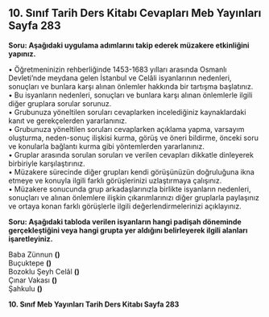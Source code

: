 ## 10. Sınıf Tarih Ders Kitabı Cevapları Meb Yayınları Sayfa 283

**Soru: Aşağıdaki uygulama adımlarını takip ederek müzakere etkinliğini yapınız.**

• Öğretmeninizin rehberliğinde 1453-1683 yılları arasında Osmanlı Devleti’nde meydana gelen İstanbul ve Celâli isyanlarının nedenleri, sonuçları ve bunlara karşı alınan önlemler hakkında bir tartışma başlatınız.  
 • Bu isyanların nedenleri, sonuçları ve bunlara karşı alınan önlemlerle ilgili diğer gruplara sorular sorunuz.  
 • Grubunuza yöneltilen soruları cevaplarken incelediğiniz kaynaklardaki kanıt ve gerekçelerden yararlanınız.  
 • Grubunuza yöneltilen soruları cevaplarken açıklama yapma, varsayım oluşturma, neden-sonuç ilişkisi kurma, görüş ve öneri bildirme, önceki soru ve konularla bağlantı kurma gibi yöntemlerden yararlanınız.  
 • Gruplar arasında sorulan soruları ve verilen cevapları dikkatle dinleyerek birbiriyle karşılaştırınız.  
 • Müzakere sürecinde diğer grupları kendi görüşünüzün doğruluğuna ikna etmeye ve konuyla ilgili farklı görüşlerinizi uzlaştırmaya çalışınız.  
 • Müzakere sonucunda grup arkadaşlarınızla birlikte isyanların nedenleri, sonuçları ve alınan önlemlere ilişkin çıkarımlarınızı diğer gruplarla paylaşınız ve ortaya konan farklı görüşlerle ilgili değerlendirmelerinizi açıklayınız.

**Soru: Aşağıdaki tabloda verilen isyanların hangi padişah döneminde gerçekleştiğini veya hangi grupta yer aldığını belirleyerek ilgili alanları işaretleyiniz.**

Baba Zünnun **()**  
 Buçuktepe **()**  
 Bozoklu Şeyh Celâl **()**  
 Çınar Vakası **()**  
 Şahkulu **()**

**10. Sınıf Meb Yayınları Tarih Ders Kitabı Sayfa 283**